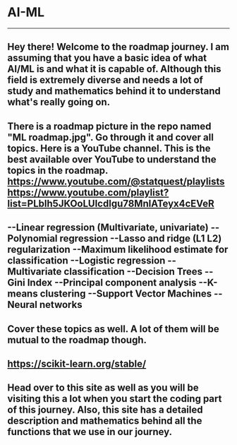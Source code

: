 # AI-ML
--------------------------

Hey there!
Welcome to the roadmap journey.
I am assuming that you have a basic idea of what AI/ML is and what it is capable of.
Although this field is extremely diverse and needs a lot of study and mathematics behind it to understand what's really going on.
--------------------------
There is a roadmap picture in the repo named "ML roadmap.jpg". Go through it and cover all topics. 
Here is a YouTube channel. This is the best available over YouTube to understand the topics in the roadmap.
https://www.youtube.com/@statquest/playlists
https://www.youtube.com/playlist?list=PLblh5JKOoLUIcdlgu78MnlATeyx4cEVeR
--------------------------
--Linear regression (Multivariate, univariate)
--Polynomial regression
--Lasso and ridge (L1 L2) regularization
--Maximum likelihood estimate for classification
--Logistic regression
--Multivariate classification
--Decision Trees
--Gini Index
--Principal component analysis
--K-means clustering
--Support Vector Machines
--Neural networks
--------------------------
Cover these topics as well. A lot of them will be mutual to the roadmap though.
--------------------------
https://scikit-learn.org/stable/
--------------------------
Head over to this site as well as you will be visiting this a lot when you start the coding part of this journey.
Also, this site has a detailed description and mathematics behind all the functions that we use in our journey.
---------------------------
